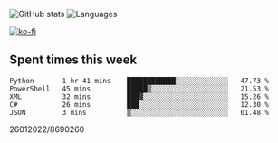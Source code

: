 ![GitHub stats](https://github-readme-stats.vercel.app/api?username=emipa606&theme=github_dark&show_icons=true) 
![Languages](https://github-readme-stats.vercel.app/api/top-langs/?username=emipa606&theme=github_dark&layout=compact)

[![ko-fi](https://ko-fi.com/img/githubbutton_sm.svg)](https://ko-fi.com/G2G55DDYD)

## Spent times this week
<!--START_SECTION:waka-->

```text
Python       1 hr 41 mins    ████████████░░░░░░░░░░░░░   47.73 %
PowerShell   45 mins         █████▒░░░░░░░░░░░░░░░░░░░   21.53 %
XML          32 mins         ███▓░░░░░░░░░░░░░░░░░░░░░   15.26 %
C#           26 mins         ███░░░░░░░░░░░░░░░░░░░░░░   12.30 %
JSON         3 mins          ▒░░░░░░░░░░░░░░░░░░░░░░░░   01.48 %
```

<!--END_SECTION:waka-->


26012022/8690260
